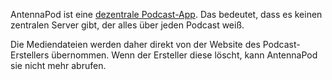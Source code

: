 AntennaPod ist eine [dezentrale Podcast-App](/de/documentation/general/central-distributed). Das bedeutet, dass es keinen zentralen Server gibt, der alles über jeden Podcast weiß.

Die Mediendateien werden daher direkt von der Website des Podcast-Erstellers übernommen. Wenn der Ersteller diese löscht, kann AntennaPod sie nicht mehr abrufen.
